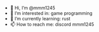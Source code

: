 - 👋 Hi, I’m @mmm1245
- 👀 I’m interested in: game programming
- 🌱 I’m currently learning: rust
- 📫 How to reach me: discord mmm1245

<!---
mmm1245/mmm1245 is a ✨ special ✨ repository because its `README.md` (this file) appears on your GitHub profile.
You can click the Preview link to take a look at your changes.
--->
